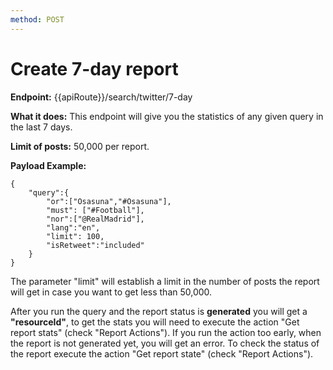 ```yaml
---
method: POST
---
```


# Create 7-day report

**Endpoint:** {{apiRoute}}/search/twitter/7-day

**What it does:** This endpoint will give you the statistics of any given query in the last 7 days.

**Limit of posts:** 50,000 per report.

**Payload Example:** 

```
{
	"query":{
        "or":["Osasuna","#Osasuna"],
    	"must": ["#Football"],
        "nor":["@RealMadrid"],
        "lang":"en",
        "limit": 100,
        "isRetweet":"included"
	}
}
```

The parameter "limit" will establish a limit in the number of posts the report will get in case you want to get less than 50,000. 

After you run the query and the report status is **generated** you will get a **"resourceId"**, to get the stats you will need to execute the action "Get report stats" (check "Report Actions"). If you run the action too early, when the report is not generated yet, you will get an error. To check the status of the report execute the action "Get report state" (check "Report Actions").
